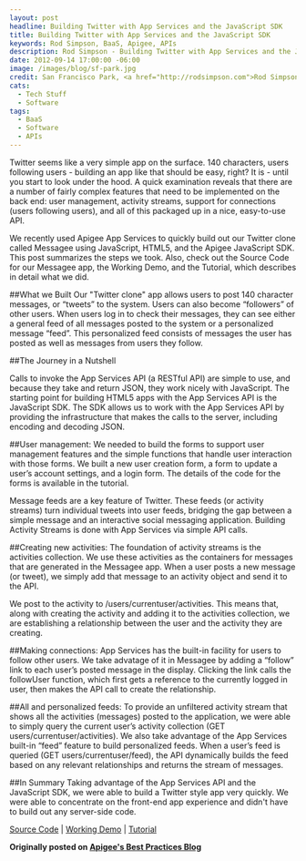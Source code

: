 ```yaml
---
layout: post
headline: Building Twitter with App Services and the JavaScript SDK
title: Building Twitter with App Services and the JavaScript SDK
keywords: Rod Simpson, BaaS, Apigee, APIs
description: Rod Simpson - Building Twitter with App Services and the JavaScript SDK
date: 2012-09-14 17:00:00 -06:00
image: /images/blog/sf-park.jpg
credit: San Francisco Park, <a href="http://rodsimpson.com">Rod Simpson</a> copyright 2012
cats:
  - Tech Stuff
  - Software
tags:
  - BaaS
  - Software
  - APIs
---
```


Twitter seems like a very simple app on the surface. 140 characters, users following users - building an app like that should be easy, right?  It is - until you start to look under the hood.  A quick examination reveals that there are a number of fairly complex features that need to be implemented on the back end: user management, activity streams, support for connections (users following users), and all of this packaged up in a nice, easy-to-use API.

We recently used Apigee App Services to quickly build out our Twitter clone called Messagee using JavaScript, HTML5, and the Apigee JavaScript SDK. This post summarizes the steps we took. Also, check out the Source Code for our Messagee app, the Working Demo, and the Tutorial, which describes in detail what we did.

##What we Built
Our "Twitter clone" app allows users to post 140 character messages, or “tweets” to the system.  Users can also become “followers” of other users.  When users log in to check their messages, they can see either a general feed of all messages posted to the system or a personalized message “feed”. This personalized feed consists of messages the user has posted as well as messages from users they follow.

##The Journey in a Nutshell

Calls to invoke the App Services API (a RESTful API) are simple to use, and because they take and return JSON, they work nicely with JavaScript. The starting point for building HTML5 apps with the App Services API is the JavaScript SDK. The SDK allows us to work with the App Services API by providing the infrastructure that makes the calls to the server, including encoding and decoding JSON.

##User management:
We needed to build the forms to support user management features and the simple functions that handle user interaction with those forms. We built a new user creation form, a form to update a user’s account settings, and a login form. The details of the code for the forms is available in the tutorial.

Message feeds are a key feature of Twitter. These feeds (or activity streams) turn individual tweets into user feeds, bridging the gap between a simple message and an interactive social messaging application. Building Activity Streams is done with App Services via simple API calls.

##Creating new activities:
The foundation of activity streams is the activities collection. We use these activities as the containers for messages that are generated in the Messagee app. When a user posts a new message (or tweet), we simply add that message to an activity object and send it to the API.

We post to the activity to /users/currentuser/activities.  This means that, along with creating the activity and adding it to the activities collection, we are  establishing a relationship between the user and the activity they are creating.

##Making connections:
App Services has the built-in facility for users to follow other users.  We take advatage of it in Messagee by adding a “follow” link to each user’s posted message in the display. Clicking the link calls the followUser function, which first gets a reference to the currently logged in user, then makes the API call to create the relationship.

##All and personalized feeds:
To provide an unfiltered activity stream that shows all the activities (messages) posted to the application, we were able to simply query the current user’s activity collection (GET users/currentuser/activities). We also take advantage of the App Services built-in “feed” feature to build personalized feeds.  When a user’s feed is queried (GET users/currentuser/feed), the API dynamically builds the feed based on any relevant relationships and returns the stream of messages.

##In Summary
Taking advantage of the App Services API and the JavaScript SDK, we were able to build a Twitter style app very quickly. We were able to concentrate on the front-end app experience and didn't have to build out any server-side code.

[Source Code](https://github.com/apigee/usergrid-sample-html5-messagee) | [Working Demo](http://apigee.github.io/usergrid-sample-html5-messagee/) | [Tutorial](http://apigee.com/about/api-best-practices/building-twitter-apigee-app-services)

**Originally posted on [Apigee's Best Practices Blog](https://blog.apigee.com/detail/building_twitter_with_app_services_and_the_javascript_sdk)**